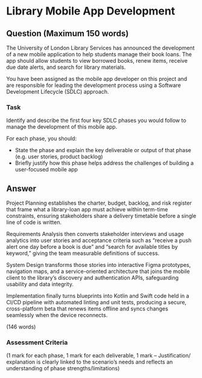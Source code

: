 # Library Mobile App Development

## Question (Maximum 150 words)

The University of London Library Services has announced the development of a new mobile application to help students manage their book loans. The app should allow students to view borrowed books, renew items, receive due date alerts, and search for library materials.

You have been assigned as the mobile app developer on this project and are responsible for leading the development process using a Software Development Lifecycle (SDLC) approach.

### Task

Identify and describe the first four key SDLC phases you would follow to manage the development of this mobile app.

For each phase, you should:

- State the phase and explain the key deliverable or output of that phase (e.g. user stories, product backlog)
- Briefly justify how this phase helps address the challenges of building a user-focused mobile app

## Answer

Project Planning establishes the charter, budget, backlog, and risk register that frame what a library-loan app must achieve within term-time constraints, ensuring stakeholders share a delivery timetable before a single line of code is written.

Requirements Analysis then converts stakeholder interviews and usage analytics into user stories and acceptance criteria such as “receive a push alert one day before a book is due” and “search for available titles by keyword,” giving the team measurable definitions of success.

System Design transforms those stories into interactive Figma prototypes, navigation maps, and a service-oriented architecture that joins the mobile client to the library’s discovery and authentication APIs, safeguarding usability and data integrity.

Implementation finally turns blueprints into Kotlin and Swift code held in a CI/CD pipeline with automated linting and unit tests, producing a secure, cross-platform beta that renews items offline and syncs changes seamlessly when the device reconnects.

(146 words)

### Assessment Criteria

(1 mark for each phase, 1 mark for each deliverable, 1 mark – Justification/ explanation is clearly linked to the scenario’s needs and reflects an understanding of phase strengths/limitations)
